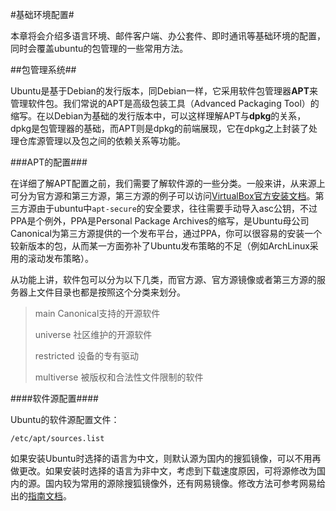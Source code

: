 #基础环境配置#

本章将会介绍多语言环境、邮件客户端、办公套件、即时通讯等基础环境的配置，同时会覆盖ubuntu的包管理的一些常用方法。

##包管理系统##

Ubuntu是基于Debian的发行版本，同Debian一样，它采用软件包管理器**APT**来管理软件包。我们常说的APT是高级包装工具（Advanced Packaging Tool）的缩写。在以Debian为基础的发行版本中，可以这样理解APT与**dpkg**的关系，dpkg是包管理器的基础，而APT则是dpkg的前端展现，它在dpkg之上封装了处理仓库源管理以及包之间的依赖关系等功能。

###APT的配置###

在详细了解APT配置之前，我们需要了解软件源的一些分类。一般来讲，从来源上可分为官方源和第三方源，第三方源的例子可以访问[VirtualBox官方安装文档](https://www.virtualbox.org/wiki/Linux_Downloads)。第三方源由于ubuntu中``apt-secure``的安全要求，往往需要手动导入asc公钥，不过PPA是个例外，PPA是Personal   Package Archives的缩写，是Ubuntu母公司Canonical为第三方源提供的一个发布平台，通过PPA，你可以很容易的安装一个较新版本的包，从而某一方面弥补了Ubuntu发布策略的不足（例如ArchLinux采用的滚动发布策略）。

从功能上讲，软件包可以分为以下几类，而官方源、官方源镜像或者第三方源的服务器上文件目录也都是按照这个分类来划分。

> main Canonical支持的开源软件
>
> universe 社区维护的开源软件
>
> restricted 设备的专有驱动
>
> multiverse 被版权和合法性文件限制的软件

####软件源配置####

Ubuntu的软件源配置文件：

    /etc/apt/sources.list
    
如果安装Ubuntu时选择的语言为中文，则默认源为国内的搜狐镜像，可以不用再做更改。如果安装时选择的语言为非中文，考虑到下载速度原因，可将源修改为国内的源。国内较为常用的源除搜狐镜像外，还有网易镜像。修改方法可参考网易给出的[指南文档](http://mirrors.163.com/.help/ubuntu.html)。